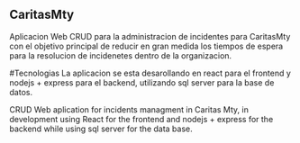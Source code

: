 ## CaritasMty
Aplicacion Web CRUD para la administracion de incidentes para CaritasMty con el objetivo principal de reducir en gran medida los tiempos de espera para la resolucion de incidenetes dentro de la organizacion. 

#Tecnologias 
La aplicacion se esta desarollando en react para el frontend y nodejs + express para el backend, utilizando sql server para la base de datos. 

CRUD Web aplication for incidents managment in Caritas Mty, in development using React for the frontend and nodejs + express for the backend while using sql server for the data base. 
